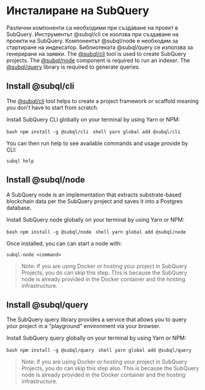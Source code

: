 # Инсталиране на SubQuery

Различни компоненти са необходими при създаване на проект в SubQuery. Инструментът @subql/cli се изолзва при създаване на проекти на SubQuery. Компонентът @subql/node е необходим за стартиране на индексатор. Библиотеката @subql/query се използва за генериране на заявки. The [@subql/cli](https://github.com/subquery/subql/tree/docs-new-section/packages/cli) tool is used to create SubQuery projects. The [@subql/node](https://github.com/subquery/subql/tree/docs-new-section/packages/node) component is required to run an indexer. The [@subql/query](https://github.com/subquery/subql/tree/docs-new-section/packages/query) library is required to generate queries.

## Install @subql/cli

The [@subql/cli](https://github.com/subquery/subql/tree/docs-new-section/packages/cli) tool helps to create a project framework or scaffold meaning you don't have to start from scratch.

Install SubQuery CLI globally on your terminal by using Yarn or NPM:

<CodeGroup> <CodeGroupItem title="NPM"> ```bash npm install -g @subql/cli ``` </CodeGroupItem>
<CodeGroupItem title="YARN" active> ```shell yarn global add @subql/cli ``` </CodeGroupItem> </CodeGroup>

You can then run help to see available commands and usage provide by CLI:

```shell
subql help
```
## Install @subql/node

A SubQuery node is an implementation that extracts substrate-based blockchain data per the SubQuery project and saves it into a Postgres database.

Install SubQuery node globally on your terminal by using Yarn or NPM:

<CodeGroup> <CodeGroupItem title="NPM"> ```bash npm install -g @subql/node ``` </CodeGroupItem>
<CodeGroupItem title="YARN" active> ```shell yarn global add @subql/node ``` </CodeGroupItem> </CodeGroup>

Once installed, you can can start a node with:

```shell
subql-node <command>
```
> Note: If you are using Docker or hosting your project in SubQuery Projects, you do can skip this step. This is because the SubQuery node is already provided in the Docker container and the hosting infrastructure.

## Install @subql/query

The SubQuery query library provides a service that allows you to query your project in a "playground" environment via your browser.

Install SubQuery query globally on your terminal by using Yarn or NPM:

<CodeGroup> <CodeGroupItem title="NPM"> ```bash npm install -g @subql/query ``` </CodeGroupItem>
<CodeGroupItem title="YARN" active> ```shell yarn global add @subql/query ``` </CodeGroupItem> </CodeGroup>

> Note: If you are using Docker or hosting your project in SubQuery Projects, you do can skip this step also. This is because the SubQuery node is already provided in the Docker container and the hosting infrastructure. 